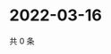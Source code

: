# 2022-03-16

共 0 条

<!-- BEGIN WEIBO -->
<!-- 最后更新时间 Wed Mar 16 2022 03:11:55 GMT+0800 (China Standard Time) -->

<!-- END WEIBO -->
